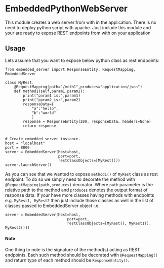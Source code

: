 # EmbeddedPythonWebServer

This module creates a web server from with in the application. There is no need to deploy python script with apache.
Just include this module and your are ready to expose REST endpoints from with on your application

## Usage

Lets assume that you want to expose below python class as rest endpoints:

    from embedded_server import ResponseEntity, RequestMapping, EmbeddedServer

    class MyRest:    
        @RequestMapping(path="/meth1",produces="application/json")
        def method1(self,param1,param2):
            print("param1 is:",param1)
            print("param2 is:",param2)
            responseData={
                "a":"hello",
                "b":"world"
                }
            response = ResponseEntity(200, responseData, headers=None)
            return response


    # Create embedded server instance.
    host = "localhost"
    port = 8000
    server = EmbeddedServer(host=host,
                            port=port,
                            restClassObjects=[MyRest()])
    server.launchServer()

As you can see that we wanted to expose `method1()` of `MyRest` class as rest endpoint. To do so we simply need to decorate the
method with `@RequestMapping(path,produces)` decorator. Where `path` parameter is the relative path to the method and `produces`
denotes the output format of response data. If your have more classes having methods with endpoints
e.g. `MyRest1, MyRest2` then just include those classes as well in the list of classes passed to EmbeddedServer object i.e.

    server = EmbeddedServer(host=host,
                                port=port,
                                restClassObjects=[MyRest(), MyRest1(), MyRest2()])

#### Note

One thing to note is the signature of the method(s) acting as REST endpoints. Each such method should be decorated with
`@RequestMapping()` and return type of each method should be `ResponseEntity()`.
